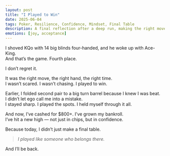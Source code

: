 ```yaml
---
layout: post
title: "I Played to Win"
date: 2025-06-04
tags: Poker, Resilience, Confidence, Mindset, Final Table
description: A final reflection after a deep run, making the right moves under pressure, and walking away without regret.
emotions: [joy, acceptance]
---
```


I shoved KQo with 14 big blinds four-handed, and he woke up with Ace-King.  
And that’s the game. Fourth place.

I don’t regret it.

It was the right move, the right hand, the right time.  
I wasn’t scared. I wasn’t chasing. I played to win.

Earlier, I folded second pair to a big turn barrel because I knew I was beat.  
I didn’t let ego call me into a mistake.  
I stayed sharp. I played the spots. I held myself through it all.

And now, I’ve cashed for $800+. I’ve grown my bankroll.  
I’ve hit a new high — not just in chips, but in confidence.

Because today, I didn’t just make a final table.

> *I played like someone who belongs there.*

And I’ll be back.
